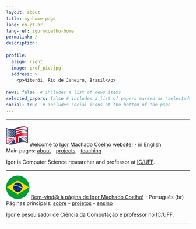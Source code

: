 ```yaml
---
layout: about
title: my-home-page
lang: en-pt-br
lang-ref: igormcoelho-home
permalink: /
description: 

profile:
  align: right
  image: prof_pic.jpg
  address: >
    <p>Niterói, Rio de Janeiro, Brasil</p>

news: false  # includes a list of news items
selected_papers: false # includes a list of papers marked as "selected={true}"
social: true  # includes social icons at the bottom of the page
---
```


<hr/>

![en](/assets/img/60px-Nuvola_English_language_flag.svg.png)
[Welcome to Igor Machado Coelho website!](/about) - in English <br/>
Main pages: [about](/about) - [projects](/projects) - [teaching](/teaching) 

Igor is Computer Science researcher and professor at [IC/UFF](http://www.ic.uff.br).

<hr/>

![pt-br](/assets/img/64px-Brazilian_flag_icon_round.svg.png)
[Bem-vind@ à página de Igor Machado Coelho!](/sobre) - Português (br) <br/>
Páginas principais: [sobre](/sobre) - [projetos](/projetos) -  [ensino](/ensino) 

Igor é pesquisador de Ciência da Computação e professor no [IC/UFF](http://www.ic.uff.br).

<hr/>
